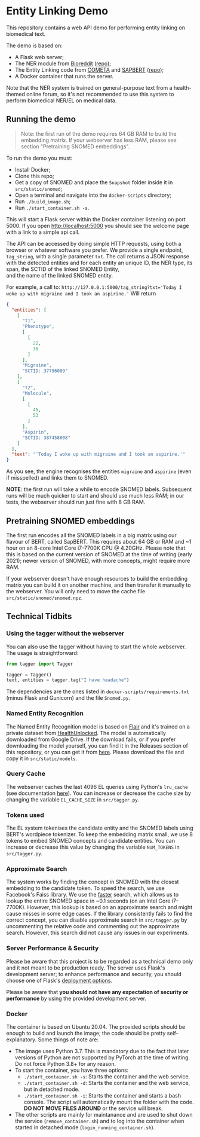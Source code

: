 # Entity Linking Demo

This repository contains a web API demo for performing entity linking on biomedical text. 

The demo is based on:
- A Flask web server;
- The NER module from [Bioreddit](https://www.aclweb.org/anthology/D19-6205/) ([repo](https://github.com/basaldella/bioreddit));
- The Entity Linking code from [COMETA](https://arxiv.org/abs/2010.03295) and [SAPBERT](https://arxiv.org/abs/2010.11784) ([repo](https://github.com/cambridgeltl/cometa));
- A Docker container that runs the server.

Note that the NER system is trained on general-purpose text from a health-themed online forum, so it's not recommended to use this 
system to perform biomedical NER/EL on medical data.

## Running the demo

> Note: the first run of the demo requires 64 GB RAM to build the embedding matrix. If your webserver has less RAM, 
please see section "Pretraining SNOMED embeddings".

To run the demo you must:
- Install Docker;
- Clone this repo;
- Get a copy of SNOMED and place the `Snapshot` folder inside it in `src/static/snomed`;
- Open a terminal and navigate into the `docker-scripts` directory;
- Run `./build_image.sh`;
- Run `./start_container.sh -s`.

This will start a Flask server within the Docker container listening on port 5000.
If you open [http://localhost:5000]() you should see the welcome page with a link to a simple api call.

The API can be accessed by doing simple HTTP requests, using both a browser or whatever software you prefer. 
We provide a single endpoint, `tag_string`, with a single parameter `txt`. The call returns a JSON response with the
detected entities and for each entity an unique ID, the NER type, its span, the SCTID of the linked SNOMED Entity, \
and the name of the linked SNOMED entity.

For example, a call to:
```http://127.0.0.1:5000/tag_string?txt='Today I woke up with migraine and I took an aspirine.'```
Will return
```json
{
  "entities": [
    [
      "T1",
      "Phenotype",
      [
        [
          22,
          30
        ]
      ],
      "Migraine",
      "SCTID: 37796009"
    ],
    [
      "T2",
      "Molecule",
      [
        [
          45,
          53
        ]
      ],
      "Aspirin",
      "SCTID: 387458008"
    ]
  ],
  "text": "'Today I woke up with migraine and I took an aspirine.'"
}
```

As you see, the engine recognises the entities `migraine` and `aspirine` (even if misspelled) and links them to SNOMED.

**NOTE**: the first run will take a while to encode SNOMED labels. Subsequent runs will be much quicker to start 
and should use much less RAM; in our tests, the webserver should run just fine with 8 GB RAM.

## Pretraining SNOMED embeddings

The first run encodes all the SNOMED labels in a big matrix using our flavour of BERT, called SapBERT. This requires about
64 GB or RAM and ~1 hour on an 8-core Intel Core i7-7700K CPU @ 4.20GHz. Please note that this is based on the current version 
of SNOMED at the time of writing (early 2021); newer version of SNOMED, with more concepts, might require more RAM.

If your webserver doesn't have enough resources to build the embedding matrix you can build it on another machine, and then 
transfer it manually to the webserver. You will only need to move the cache file `src/static/snomed/snomed.npz`.

## Technical Tidbits

### Using the tagger without the webserver

You can also use the tagger without having to start the whole webserver. The usage is straightforward:

```python
from tagger import Tagger

tagger = Tagger()
text, entities = tagger.tag("I have headache")
```

The dependencies are the ones listed in `docker-scripts/requirements.txt` (minus Flask and Gunicorn) and the file `Snomed.py`.

### Named Entity Recognition

The Named Entity Recognition model is based on [Flair](https://github.com/flairNLP/flair) and it's trained on a private dataset
from [HealthUnlocked](https://healthunlocked.com/). The model is automatically downloaded from Google Drive. If the download fails, 
or if you prefer downloading the model yourself, you can find it in the Releases section of this repository, or you can get it
from [here](https://github.com/cambridgeltl/hdr-entity-linking-demo/releases/download/v0.1-beta/best-model.pt). Please download the 
file and copy it in `src/static/models`.

### Query Cache 

The webserver caches the last 4096 EL queries using Python's `lru_cache` (see documentation [here](https://docs.python.org/3/library/functools.html#functools.lru_cache)). You can increase or decrease the cache size by changing the variable `EL_CACHE_SIZE` in 
`src/tagger.py`.

### Tokens used

The EL system tokenises the candidate entity and the SNOMED labels using BERT's wordpiece tokenizer. To keep the embedding matrix 
small, we use 8 tokens to embed SNOMED concepts and candidate entities. You can increase or decrease this value by changing the 
variable `NUM_TOKENS` in `src/tagger.py`.

### Approximate Search

The system works by finding the concept in SNOMED with the closest embedding to the candidate token. To speed the search, we use
Facebook's Faiss library. We use the [faster](https://github.com/facebookresearch/faiss/wiki/Faster-search) search, which allows
us to lookup the entire SNOMED space in ~0.1 seconds (on an Intel Core i7-7700K). However, this lookup is based on an approximate
search and might cause misses in some edge cases. If the library consistently fails to find the correct concept, you can disable 
approximate search in `src/tagger.py` by uncommenting the relative code and commenting out the approximate search. However, this
search did not cause any issues in our experiments.

### Server Performance & Security

Please be aware that this project is to be regarded as a technical demo only and it not meant to be production ready. The server
uses Flask's development server; to enhance performance and security, you should choose one of Flask's 
[deployment options](https://flask.palletsprojects.com/en/1.1.x/deploying/).

Please be aware that **you should not have any expectation of security or performance** by using the provided development server.

### Docker

The container is based on Ubuntu 20.04. The provided scripts should be enough to build and launch the image; the code should be
pretty self-explanatory. Some things of note are:
- The image uses Python 3.7. This is mandatory due to the fact that later versions of Python are not supported by PyTorch at the
time of writing. Do not force Python 3.8+ for any reason.
- To start the container, you have three options:
  - `./start_container.sh -s`: Starts the container and the web service.
  - `./start_container.sh -d`: Starts the container and the web service, but in detached mode.
  - `./start_container.sh -i`: Starts the container and starts a bash console.
  The script will automatically mount the folder with the code. **DO NOT MOVE FILES AROUND** or the service will break.
- The other scripts are mainly for maintanance and are used to shut down the service (`remove_container.sh`) and to log into the 
container when started in detached mode (`login_running_container.sh`). 
